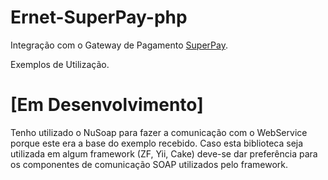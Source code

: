 Ernet-SuperPay-php
==================
Integração com o Gateway de Pagamento [SuperPay](http://superpay.locaweb.com.br/).

Exemplos de Utilização.

[Em Desenvolvimento]
==================
Tenho utilizado o NuSoap para fazer a comunicação com o WebService porque este era a base do exemplo recebido. 
Caso esta biblioteca seja utilizada em algum framework (ZF, Yii, Cake) deve-se dar preferência para os 
componentes de comunicação SOAP utilizados pelo framework.
